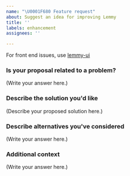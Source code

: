 ```yaml
---
name: "\U0001F680 Feature request"
about: Suggest an idea for improving Lemmy
title: ''
labels: enhancement
assignees: ''

---
```


For front end issues, use [lemmy-ui](https://github.com/LemmyNet/lemmy-ui)

### Is your proposal related to a problem?

<!--
  Provide a clear and concise description of what the problem is.
  For example, "I'm always frustrated when..."
-->

(Write your answer here.)

### Describe the solution you'd like

<!--
  Provide a clear and concise description of what you want to happen.
-->

(Describe your proposed solution here.)

### Describe alternatives you've considered

<!--
  Let us know about other solutions you've tried or researched.
-->

(Write your answer here.)

### Additional context

<!--
  Is there anything else you can add about the proposal?
  You might want to link to related issues here, if you haven't already.
-->

(Write your answer here.)
